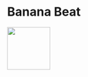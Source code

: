 # Banana Beat
<img src="https://68.media.tumblr.com/tumblr_mac1m0fkEE1rfjowdo1_500.gif" width="100px" />
